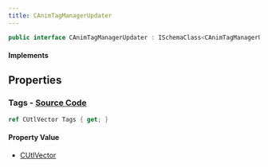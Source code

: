 ```yaml
---
title: CAnimTagManagerUpdater
---
```


```csharp
public interface CAnimTagManagerUpdater : ISchemaClass<CAnimTagManagerUpdater>, ISchemaField, ISchemaClass, INativeHandle
```

#### Implements

## Properties

### **Tags** - [Source Code](https://github.com/swiftly-solution/swiftlys2/blob/main/managed/src/SwiftlyS2.Generated/Schemas/Interfaces/CAnimTagManagerUpdater.cs#L17)

```csharp
ref CUtlVector Tags { get; }
```

#### Property Value

- [CUtlVector](/docs/api/)

